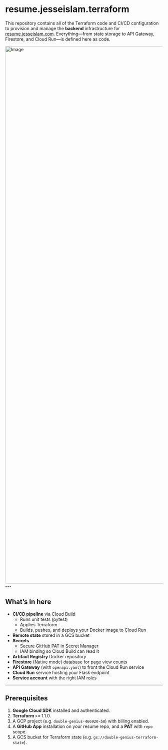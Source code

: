 # resume.jesseislam.terraform

This repository contains all of the Terraform code and CI/CD configuration to provision and manage the **backend** infrastructure for [resume.jesseislam.com](https://resume.jesseislam.com).  Everything—from state storage to API Gateway, Firestore, and Cloud Run—is defined here as code.

<img width="3840" height="1716" alt="Image" src="https://github.com/user-attachments/assets/8677f884-1e78-476f-ad30-61b3c000fe63" />
---

## What’s in here

- **CI/CD pipeline** via Cloud Build  
  - Runs unit tests (pytest)  
  - Applies Terraform  
  - Builds, pushes, and deploys your Docker image to Cloud Run  
- **Remote state** stored in a GCS bucket  
- **Secrets**  
  - Secure GitHub PAT in Secret Manager  
  - IAM binding so Cloud Build can read it  
- **Artifact Registry** Docker repository  
- **Firestore** (Native mode) database for page view counts  
- **API Gateway** (with `openapi.yaml`) to front the Cloud Run service  
- **Cloud Run** service hosting your Flask endpoint  
- **Service account** with the right IAM roles  

---

##  Prerequisites

1. **Google Cloud SDK** installed and authenticated.  
2. **Terraform** >= 1.1.0.  
3. A GCP project (e.g. `double-genius-466920-b8`) with billing enabled.  
4. A **GitHub App** installation on your resume repo, and a **PAT** with `repo` scope.  
5. A GCS bucket for Terraform state (e.g. `gs://double-genius-terraform-state`).  

